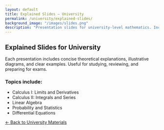 ```yaml
---
layout: default
title: Explained Slides – University
permalink: /university/explained-slides/
background_image: "/images/slides.png"
description: "Presentation slides for university-level mathematics. Includes theory, examples, and structured visual explanations."
---
```


## Explained Slides for University

Each presentation includes concise theoretical explanations, illustrative diagrams, and clear examples. Useful for studying, reviewing, and preparing for exams.

### Topics include:
- Calculus I: Limits and Derivatives
- Calculus II: Integrals and Series
- Linear Algebra
- Probability and Statistics
- Differential Equations

[← Back to University Materials](/university/)

